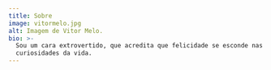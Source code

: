 ```yaml
---
title: Sobre
image: vitormelo.jpg
alt: Imagem de Vitor Melo.
bio: >-
  Sou um cara extrovertido, que acredita que felicidade se esconde nas dúvidas e
  curiosidades da vida.
---
```

